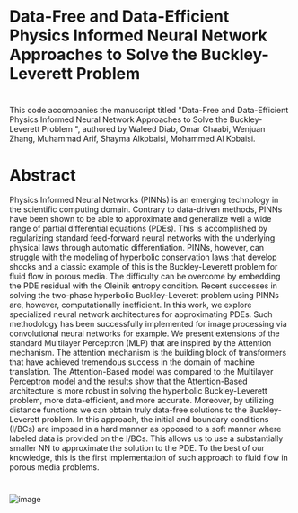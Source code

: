# Data-Free and Data-Efficient Physics Informed Neural Network Approaches to Solve the Buckley-Leverett Problem  

# 
This code accompanies the manuscript titled "Data-Free and Data-Efficient Physics Informed Neural Network Approaches to Solve the Buckley-Leverett Problem  ", authored by Waleed Diab, Omar Chaabi, Wenjuan Zhang, Muhammad Arif, Shayma Alkobaisi, Mohammed Al Kobaisi.

# Abstract
Physics Informed Neural Networks (PINNs) is an emerging technology in the scientific computing domain. Contrary to data-driven methods, PINNs have been shown to be able to approximate and generalize well a wide range of partial differential equations (PDEs). This is accomplished by regularizing standard feed-forward neural networks with the underlying physical laws through automatic differentiation. PINNs, however, can struggle with the modeling of hyperbolic conservation laws that develop shocks and a classic example of this is the Buckley-Leverett problem for fluid flow in porous media. The difficulty can be overcome by embedding the PDE residual with the Oleinik entropy condition. Recent successes in solving the two-phase hyperbolic Buckley-Leverett problem using PINNs are, however, computationally inefficient. In this work, we explore specialized neural network architectures for approximating PDEs. Such methodology has been successfully implemented for image processing via convolutional neural networks for example. We present extensions of the standard Multilayer Perceptron (MLP) that are inspired by the Attention mechanism. The attention mechanism is the building block of transformers that have achieved tremendous success in the domain of machine translation. The Attention-Based model was compared to the Multilayer Perceptron model and the results show that the Attention-Based architecture is more robust in solving the hyperbolic Buckley-Leverett problem, more data-efficient, and more accurate. Moreover, by utilizing distance functions we can obtain truly data-free solutions to the Buckley-Leverett problem. In this approach, the initial and boundary conditions (I/BCs) are imposed in a hard manner as opposed to a soft manner where labeled data is provided on the I/BCs. This allows us to use a substantially smaller NN to approximate the solution to the PDE. To the best of our knowledge, this is the first implementation of such approach to fluid flow in porous media problems.

#
![image](https://user-images.githubusercontent.com/51098069/192615557-7cf32743-2540-4550-8187-3cf0a53eecb0.png)
